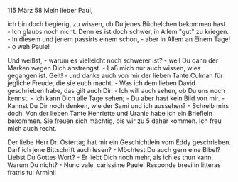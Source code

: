  115 März 58
Mein lieber Paul,

ich bin doch begierig, zu wissen, ob Du jenes Büchelchen bekommen hast. - Ich glaubs noch nicht. Denn es ist doch schwer, in Allem "gut" zu kriegen. - In diesem und jenem passirts einem schon, - aber in Allem an Einem Tage! - o weh Paule!

Und weißst, - warum es vielleicht noch schwerer ist? - weil Du dann der Marken wegen Dich anstrengst. - Laß mich nur auch wissen, wies gegangen ist. Gelt! - und danke auch von mir der lieben Tante Culman für jegliche Freude, die sie euch macht. - Was ich dem lieben David geschrieben habe, das gilt auch Dir. - Ich will auch sehen, ob Du uns noch kennst. - Ich kann Dich alle Tage sehen; - Du aber hast kein Bild von mir. - Kannst Du Dir noch denken, wie der Sami und ich aussehen? - Schreib mirs doch. 
Von der lieben Tante Henriette und Uranie habe ich ein Brieflein bekommen. Sie freuen sich mächtig, bis wir zu 5 daher kommen. Ich freu mich auch recht.

Der liebe Herr Dr. Ostertag hat mir ein Geschichtlein vom Eddy geschrieben. Darf ich jene Bittschrift auch lesen? - Möchtest Du auch gern eine Bibel? Liebst Du Gottes Wort? - Er liebt Dich noch mehr, als ich es thun kann. Warum Du nicht? - Nunc vale, carissime Paule! Responde brevi in litteras fratris tui Arminii

